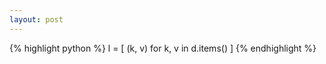 ```yaml
---
layout: post
---
```


{% highlight python %}
l = [ (k, v) for k, v in d.items() ]
{% endhighlight %}
